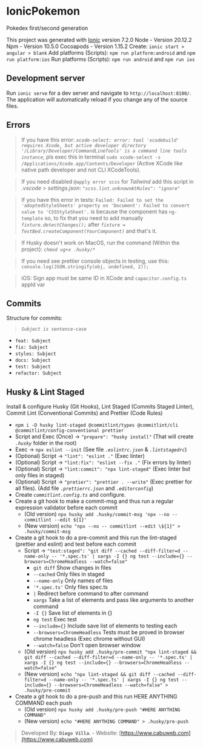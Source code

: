 # IonicPokemon

Pokedex first/second generation

This project was generated with [Ionic](https://ionicframework.com/) version 7.2.0
Node - Version 20.12.2
Npm - Version 10.5.0
Cocoapods - Version 1.15.2
Create: `ionic start > angular > blank`
Add platforms (Scripts): `npm run platform:android` and `npm run platform:ios`
Run platforms (Scripts): `npm run android` and `npm run ios`

## Development server

Run `ionic serve` for a dev server and navigate to `http://localhost:8100/`. The application will automatically reload if you change any of the source files.

## Errors

> If you have this error: _`xcode-select: error: tool 'xcodebuild' requires Xcode, but active developer directory '/Library/Developer/CommandLineTools' is a command line tools instance`_, pls exec this in terminal `sudo xcode-select -s /Applications/Xcode.app/Contents/Developer` (Active XCode like native path developer and not CLI XCodeTools).

> If you need disabled `@apply error scss` for _Tailwind_ add this script in _.vscode > settings.json_: _`"scss.lint.unknownAtRules": "ignore"`_

> If you have this error in tests: `Failed: Failed to set the 'adoptedStyleSheets' property on 'Document': Failed to convert value to 'CSSStyleSheet'.` is because the component has `ng-template` so, to fix that you need to add manually _`fixture.detectChanges();`_ after _`fixture = TestBed.createComponent(YourComponent)`_ and that's it.

> If Husky doesn't work on MacOS, run the command (Within the project): _`chmod ug+x .husky/*`_

> If you need see prettier console objects in testing, use this: `console.log(JSON.stringify(obj, undefined, 2));`

> iOS: Sign app must be same ID in XCode and `capacitor.config.ts` appId var

## Commits

Structure for commits:

> _`Subject is sentence-case`_ 

- `feat: Subject`
- `fix: Subject`
- `styles: Subject`
- `docs: Subject`
- `test: Subject`
- `refactor: Subject`

## Husky & Lint Staged

Install & configure Husky (Git Hooks), Lint Staged (Commits Staged Linter), Commit Lint (Conventional Commits) and Prettier (Code Rules)

- `npm i -D husky lint-staged @commitlint/types @commitlint/cli @commitlint/config-conventional prettier`
- Script and Exec (Once) -> `"prepare": "husky install"` (That will create _`.husky`_ folder in the root)
- Exec -> `npx eslint --init` (See file _`.eslintrc.json`_ & _`.lintstagedrc`_)
- (Optional) Script -> `"lint": "eslint ."` (Exec linter)
- (Optional) Script -> `"lint:fix": "eslint --fix ."` (Fix errors by linter)
- (Optional) Script -> `"lint:commit": "npx lint-staged"` (Exec linter but only files in staged)
- (Optional) Script -> `"pretier": "prettier . --write"` (Exec prettier for all files). (Add file _`.prettierrc.json`_ and _`.editorconfig`_)
- Create _`commitlint.config.ts`_ and configure.
- Create a git hook to make a commit-msg and thus run a regular expression validator before each commit
  - (Old version) `npx husky add .husky/commit-msg 'npx --no -- commitlint --edit ${1}'`
  - (New version) `echo "npx --no -- commitlint --edit \${1}" > .husky/commit-msg`
- Create a git hook to do a pre-commit and this run the lint-staged (prettier and eslint) and test before each commit
  - Script -> `"test:staged": "git diff --cached --diff-filter=d --name-only -- '*.spec.ts' | xargs -I {} ng test --include={} --browsers=ChromeHeadless --watch=false"`
    - `git diff` Show changes in files
    - `--cached` Only files in staged
    - `--name-only` Only names of files
    - `'*.spec.ts'` Only files spec.ts
    - `|` Redirect before command to after command
    - `xargs` Take a list of elements and pass like arguments to another command
    - `-I {}` Save list of elements in {}
    - `ng test` Exec test
    - `--include={}` Include save list of elements to testing each
    - `--browsers=ChromeHeadless` Tests must be proved in browser chrome headless (Exec chrome without GUI)
    - `--watch=false` Don't open browser window
  - (Old version) `npx husky add .husky/pre-commit "npx lint-staged && git diff --cached --diff-filter=d --name-only -- '*.spec.ts' | xargs -I {} ng test --include={} --browsers=ChromeHeadless --watch=false"`
  - (New version) `echo "npx lint-staged && git diff --cached --diff-filter=d --name-only -- '*.spec.ts' | xargs -I {} ng test --include={} --browsers=ChromeHeadless --watch=false" > .husky/pre-commit`
- Create a git hook to do a pre-push and this run HERE ANYTHING COMMAND each push
  - (Old version) `npx husky add .husky/pre-push "#HERE ANYTHING COMMAND"`
  - (New version) `echo "#HERE ANYTHING COMMAND" > .husky/pre-push`

> Developed By: __`Diego Villa`__. - Website: [https://www.cabuweb.com](https://www.cabuweb.com)